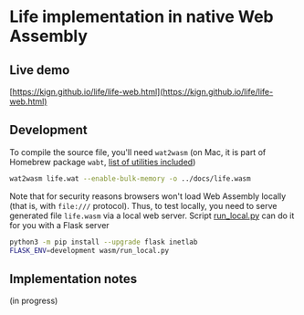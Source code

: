 # Life implementation in native Web Assembly

## Live demo

[https://kign.github.io/life/life-web.html](https://kign.github.io/life/life-web.html)

## Development

To compile the source file, you'll need `wat2wasm` (on Mac, it is part of Homebrew package `wabt`, [list of utilities included](https://github.com/WebAssembly/wabt))

```bash
wat2wasm life.wat --enable-bulk-memory -o ../docs/life.wasm
```

Note that for security reasons browsers won't load Web Assembly locally (that is, with `file:///` protocol).
Thus, to test locally, you need to serve generated file `life.wasm` via a local web server.
Script [run_local.py](https://github.com/kign/life/blob/master/wasm/run_local.py) can do it for you with a Flask server

```bash
python3 -m pip install --upgrade flask inetlab
FLASK_ENV=development wasm/run_local.py
```

## Implementation notes

(in progress)
